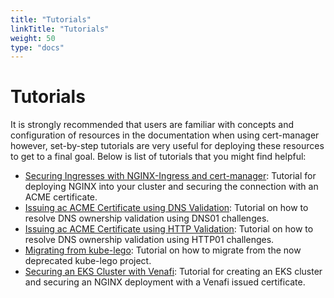 ```yaml
---
title: "Tutorials"
linkTitle: "Tutorials"
weight: 50
type: "docs"
---
```


# Tutorials

It is strongly recommended that users are familiar with concepts and
configuration of resources in the documentation when using cert-manager
however, set-by-step tutorials are very useful for deploying these resources to
get to a final goal. Below is list of tutorials that you might find helpful:

- [Securing Ingresses with NGINX-Ingress and
  cert-manager](./acme/nginx-ingress.md): Tutorial for deploying NGINX into your
  cluster and securing the connection with an ACME certificate.
- [Issuing ac ACME Certificate using DNS Validation](./acme/dns-validation.md):
  Tutorial on how to resolve DNS ownership validation using DNS01 challenges.
- [Issuing ac ACME Certificate using HTTP Validation](./acme/http-validation.md):
  Tutorial on how to resolve DNS ownership validation using HTTP01 challenges.
- [Migrating from kube-lego](./acme/migrating-from-kube-lego.md): Tutorial on
  how to migrate from the now deprecated kube-lego project.
- [Securing an EKS Cluster with Venafi](./venafi/eks-venafi.md): Tutorial for
  creating an EKS cluster and securing an NGINX deployment with a Venafi issued
  certificate.
